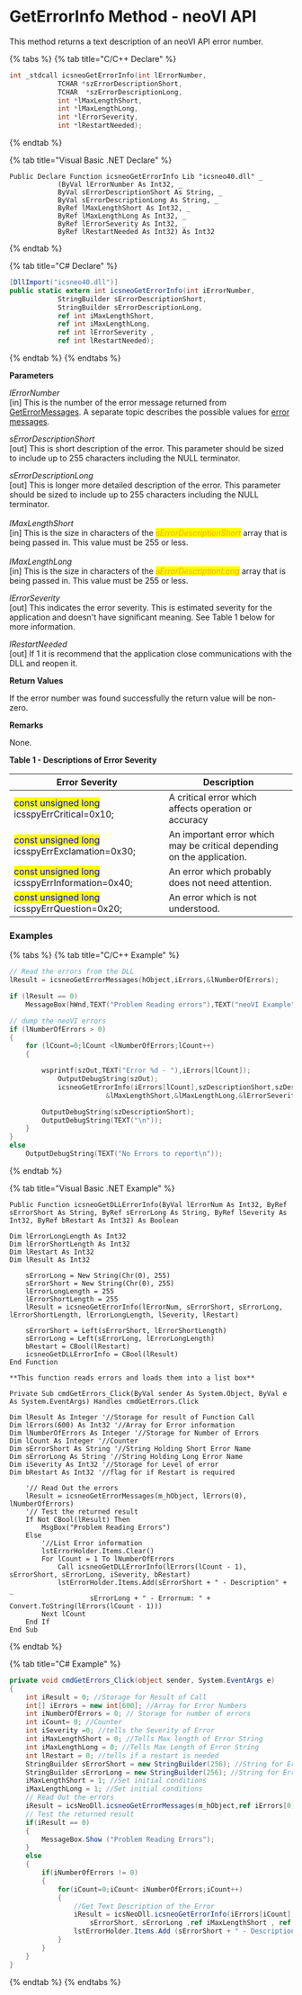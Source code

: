 # GetErrorInfo Method - neoVI API

This method returns a text description of an neoVI API error number.

{% tabs %}
{% tab title="C/C++ Declare" %}
```cpp
int _stdcall icsneoGetErrorInfo(int lErrorNumber, 
            TCHAR *szErrorDescriptionShort,  
            TCHAR  *szErrorDescriptionLong,
            int *lMaxLengthShort,
            int *lMaxLengthLong,
            int *lErrorSeverity,
            int *lRestartNeeded);
```
{% endtab %}

{% tab title="Visual Basic .NET Declare" %}
```vbnet
Public Declare Function icsneoGetErrorInfo Lib "icsneo40.dll" _
            (ByVal lErrorNumber As Int32, _
            ByVal sErrorDescriptionShort As String, _
            ByVal sErrorDescriptionLong As String, _
            ByRef lMaxLengthShort As Int32, _
            ByRef lMaxLengthLong As Int32, _
            ByRef lErrorSeverity As Int32, _
            ByRef lRestartNeeded As Int32) As Int32
```
{% endtab %}

{% tab title="C# Declare" %}
```csharp
[DllImport("icsneo40.dll")]
public static extern int icsneoGetErrorInfo(int iErrorNumber,
            StringBuilder sErrorDescriptionShort, 
            StringBuilder sErrorDescriptionLong, 
            ref int iMaxLengthShort, 
            ref int iMaxLengthLong, 
            ref int lErrorSeverity , 
            ref int lRestartNeeded);
```
{% endtab %}
{% endtabs %}

**Parameters**

_lErrorNumber_\
\[in] This is the number of the error message returned from [GetErrorMessages](geterrormessages-method-intrepidcs-api.md). A separate topic describes the possible values for [error messages](error-messages-intrepidcs-api.md).

_sErrorDescriptionShort_\
\[out] This is short description of the error. This parameter should be sized to include up to 255 characters including the NULL terminator.

_sErrorDescriptionLong_\
\[out] This is longer more detailed description of the error. This parameter should be sized to include up to 255 characters including the NULL terminator.\
\
_lMaxLengthShort_\
\[in] This is the size in characters of the _<mark style="color:orange;">sErrorDescriptionShort</mark>_ array that is being passed in. This value must be 255 or less.\
\
_lMaxLengthLong_\
\[in] This is the size in characters of the _<mark style="color:orange;">sErrorDescriptionLong</mark>_ array that is being passed in. This value must be 255 or less.

_lErrorSeverity_\
\[out] This indicates the error severity. This is estimated severity for the application and doesn't have significant meaning. See Table 1 below for more information.

_lRestartNeeded_\
\[out] If 1 it is recommend that the application close communications with the DLL and reopen it.

**Return Values**

If the error number was found successfully the return value will be non-zero.

**Remarks**

None.

**Table 1 - Descriptions of Error Severity**

| Error Severity                                                                  | Description                                                            |
| ------------------------------------------------------------------------------- | ---------------------------------------------------------------------- |
| <mark style="color:blue;">const unsigned long</mark> icsspyErrCritical=0x10;    | A critical error which affects operation or accuracy                   |
| <mark style="color:blue;">const unsigned long</mark> icsspyErrExclamation=0x30; | An important error which may be critical depending on the application. |
| <mark style="color:blue;">const unsigned long</mark> icsspyErrInformation=0x40; | An error which probably does not need attention.                       |
| <mark style="color:blue;">const unsigned long</mark> icsspyErrQuestion=0x20;    | An error which is not understood.                                      |

### Examples

{% tabs %}
{% tab title="C/C++ Example" %}
```cpp
// Read the errors from the DLL
lResult = icsneoGetErrorMessages(hObject,iErrors,&lNumberOfErrors);

if (lResult == 0)
    MessageBox(hWnd,TEXT("Problem Reading errors"),TEXT("neoVI Example"),0);

// dump the neoVI errors
if (lNumberOfErrors > 0)
{
    for (lCount=0;lCount <lNumberOfErrors;lCount++)
    {

        wsprintf(szOut,TEXT("Error %d - "),iErrors[lCount]);
            OutputDebugString(szOut);
            icsneoGetErrorInfo(iErrors[lCount],szDescriptionShort,szDescriptionLong,
                        &lMaxLengthShort,&lMaxLengthLong,&lErrorSeverity,&lRestartNeeded);

        OutputDebugString(szDescriptionShort);
        OutputDebugString(TEXT("\n"));
    }
}
else
    OutputDebugString(TEXT("No Errors to report\n"));
```
{% endtab %}

{% tab title="Visual Basic .NET Example" %}
```vbnet
Public Function icsneoGetDLLErrorInfo(ByVal lErrorNum As Int32, ByRef sErrorShort As String, ByRef sErrorLong As String, ByRef lSeverity As Int32, ByRef bRestart As Int32) As Boolean

Dim lErrorLongLength As Int32
Dim lErrorShortLength As Int32
Dim lRestart As Int32
Dim lResult As Int32

    sErrorLong = New String(Chr(0), 255)
    sErrorShort = New String(Chr(0), 255)
    lErrorLongLength = 255
    lErrorShortLength = 255
    lResult = icsneoGetErrorInfo(lErrorNum, sErrorShort, sErrorLong, lErrorShortLength, lErrorLongLength, lSeverity, lRestart)

    sErrorShort = Left(sErrorShort, lErrorShortLength)
    sErrorLong = Left(sErrorLong, lErrorLongLength)
    bRestart = CBool(lRestart)
    icsneoGetDLLErrorInfo = CBool(lResult)
End Function

**This function reads errors and loads them into a list box**

Private Sub cmdGetErrors_Click(ByVal sender As System.Object, ByVal e As System.EventArgs) Handles cmdGetErrors.Click

Dim lResult As Integer '//Storage for result of Function Call
Dim lErrors(600) As Int32 '//Array for Error information
Dim lNumberOfErrors As Integer '//Storage for Number of Errors
Dim lCount As Integer '//Counter
Dim sErrorShort As String '//String Holding Short Error Name
Dim sErrorLong As String '//String Holding Long Error Name
Dim iSeverity As Int32 '//Storage for Level of error
Dim bRestart As Int32 '//flag for if Restart is required

    '// Read Out the errors
    lResult = icsneoGetErrorMessages(m_hObject, lErrors(0), lNumberOfErrors)
    '// Test the returned result
    If Not CBool(lResult) Then
        MsgBox("Problem Reading Errors")
    Else
        '//List Error information
        lstErrorHolder.Items.Clear()
        For lCount = 1 To lNumberOfErrors
            Call icsneoGetDLLErrorInfo(lErrors(lCount - 1), sErrorShort, sErrorLong, iSeverity, bRestart)
            lstErrorHolder.Items.Add(sErrorShort + " - Description" + _
                    sErrorLong + " - Errornum: " + Convert.ToString(lErrors(lCount - 1)))
        Next lCount
    End If
End Sub
```
{% endtab %}

{% tab title="C# Example" %}
```csharp
private void cmdGetErrors_Click(object sender, System.EventArgs e)
{
    int iResult = 0; //Storage for Result of Call
    int[] iErrors = new int[600]; //Array for Error Numbers
    int iNumberOfErrors = 0; // Storage for number of errors
    int iCount= 0; //Counter
    int iSeverity =0; //tells the Severity of Error
    int iMaxLengthShort = 0; //Tells Max length of Error String
    int iMaxLengthLong = 0; //Tells Max Length of Error String
    int lRestart = 0; //tells if a restart is needed
    StringBuilder sErrorShort = new StringBuilder(256); //String for Error
    StringBuilder sErrorLong = new StringBuilder(256); //String for Error
    iMaxLengthShort = 1; //Set initial conditions
    iMaxLengthLong = 1; //Set initial conditions
    // Read Out the errors
    iResult = icsNeoDll.icsneoGetErrorMessages(m_hObject,ref iErrors[0],ref iNumberOfErrors);
    // Test the returned result
    if(iResult == 0)
    {
        MessageBox.Show ("Problem Reading Errors");
    }
    else
    {
        if(iNumberOfErrors != 0)
        {
            for(iCount=0;iCount< iNumberOfErrors;iCount++)
            {
                //Get Text Description of the Error
                iResult = icsNeoDll.icsneoGetErrorInfo(iErrors[iCount],
                    sErrorShort, sErrorLong ,ref iMaxLengthShort , ref iMaxLengthLong, ref iSeverity,ref lRestart);
                lstErrorHolder.Items.Add (sErrorShort + " - Description " + sErrorLong + " - Errornum: " + iErrors[iCount]);
            }
        }
    }
}
```
{% endtab %}
{% endtabs %}
